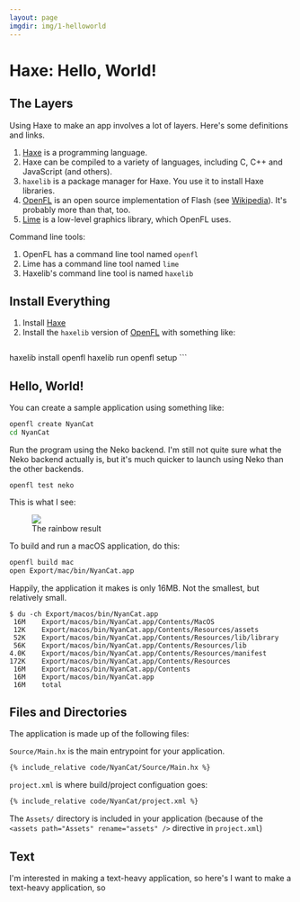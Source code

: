```yaml
---
layout: page
imgdir: img/1-helloworld
---
```


# Haxe: Hello, World!

## The Layers

Using Haxe to make an app involves a lot of layers.  Here's some definitions and links.

1. [Haxe](https://haxe.org/) is a programming language.
1. Haxe can be compiled to a variety of languages, including C, C++ and JavaScript (and others).
1. `haxelib` is a package manager for Haxe.  You use it to install Haxe libraries.
1. [OpenFL](http://www.openfl.org/) is an open source implementation of Flash (see [Wikipedia](https://en.wikipedia.org/wiki/OpenFL)).  It's probably more than that, too.
1. [Lime](https://github.com/openfl/lime) is a low-level graphics library, which OpenFL uses.

Command line tools:

1. OpenFL has a command line tool named `openfl`
1. Lime has a command line tool named `lime`
1. Haxelib's command line tool is named `haxelib`

## Install Everything

1. Install [Haxe](https://haxe.org/download/)
1. Install the `haxelib` version of [OpenFL](http://www.openfl.org/download/) with something like:
    ```bash
haxelib install openfl
haxelib run openfl setup
    ```

## Hello, World!

You can create a sample application using something like:

```bash
openfl create NyanCat
cd NyanCat
```

Run the program using the Neko backend.  I'm still not quite sure what the Neko backend actually is, but it's much quicker to launch using Neko than the other backends.

```
openfl test neko
```

This is what I see:

<figure>
   <img src="{{page.imgdir}}/nyan.gif" /> 
   <figcaption>The rainbow result</figcaption>
</figure>

To build and run a macOS application, do this:

```bash
openfl build mac
open Export/mac/bin/NyanCat.app
```

Happily, the application it makes is only 16MB.  Not the smallest, but relatively small.

```
$ du -ch Export/macos/bin/NyanCat.app
 16M    Export/macos/bin/NyanCat.app/Contents/MacOS
 12K    Export/macos/bin/NyanCat.app/Contents/Resources/assets
 52K    Export/macos/bin/NyanCat.app/Contents/Resources/lib/library
 56K    Export/macos/bin/NyanCat.app/Contents/Resources/lib
4.0K    Export/macos/bin/NyanCat.app/Contents/Resources/manifest
172K    Export/macos/bin/NyanCat.app/Contents/Resources
 16M    Export/macos/bin/NyanCat.app/Contents
 16M    Export/macos/bin/NyanCat.app
 16M    total
```

## Files and Directories

The application is made up of the following files:

`Source/Main.hx` is the main entrypoint for your application.

```haxe
{% include_relative code/NyanCat/Source/Main.hx %}
```

`project.xml` is where build/project configuation goes:

```xml
{% include_relative code/NyanCat/project.xml %}
```

The `Assets/` directory is included in your application (because of the `<assets path="Assets" rename="assets" />` directive in `project.xml`)

## Text

I'm interested in making a text-heavy application, so here's I want to make a text-heavy application, so 